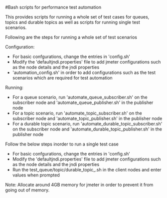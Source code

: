 #Bash scripts for performance test automation

This provides scripts for running a whole set of test cases for queues, topics and durable topics as well as scripts for running single test scenarios.

Following are the steps for running a whole set of test scenarios

Configuration:
- For basic confgurations, change the entries in 'config.sh'
- Modify the 'defaultjndi.properties' file to add jmeter configurations such as the node details and the jndi properties
- 'automation\_config.sh' in order to add configurations such as the test scenarios which are required for test automation

Running:
- For a queue scenario, run 'automate\_queue\_subscriber.sh' on the subscriber node and 'automate\_queue_publisher.sh' in the publisher node
- For a topic scenario, run 'automate\_topic\_subscriber.sh' on the subscriber node and 'automate\_topic_publisher.sh' in the publisher node
- For a durable topic scenario, run 'automate\_durable\_topic\_subscriber.sh' on the subscriber node and 'automate\_durable\_topic\_publisher.sh' in the publisher node

Follow the below steps inorder to run a single test case

- For basic confgurations, change the entries in 'config.sh'
- Modify the 'defaultjndi.properties' file to add jmeter configurations such as the node details and the jndi properties
- Run the test\_queue/topic/durable\_topic\_.sh in the client nodes and enter values when prompted

Note: Allocate around 4GB memory for jmeter in order to prevent it from going out of memory.
